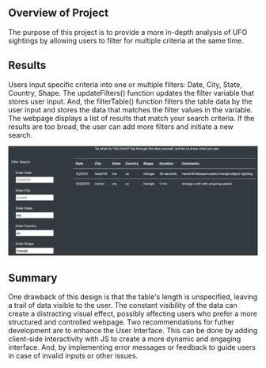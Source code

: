## Overview of Project
The purpose of this project is to provide a more in-depth analysis of UFO sightings by allowing users to filter for multiple criteria at the same time. 

## Results
Users input specific criteria into one or multiple filters: Date, City, State, Country, Shape. The updateFilters() function updates the filter variable that stores user input. And, the filterTable() function filters the table data by the user input and stores the data that matches the filter values in the variable. The webpage displays a list of results that match your search criteria. If the results are too broad, the user can add more filters and initiate a new search.

![Filter in use](https://github.com/MiracleOny/UFOs/blob/main/web/static/images/criteria_1.png?raw=true)

## Summary
One drawback of this design is that the table's length is unspecified, leaving a trail of data visible to the user. The constant visibility of the data can create a distracting visual effect, possibly affecting users who prefer a more structured and controlled webpage. Two recommendations for futher development are to enhance the User Interface. This can be done by adding client-side interactivity with JS to create a more dynamic and engaging interface. And, by implementing error messages or feedback to guide users in case of invalid inputs or other issues.
